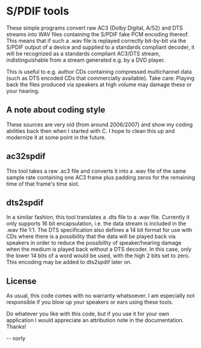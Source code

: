 S/PDIF tools
===========

These simple programs convert raw AC3 (Dolby Digital, A/52) and DTS streams
into WAV files containing the S/PDIF fake PCM encoding thereof. This means
that if such a .wav file is replayed correctly bit-by-bit via the S/PDIF
output of a device and supplied to a standards compliant decoder, it
will be recognized as a standards compliant AC3/DTS stream,
indistinguishable from a stream generated e.g. by a DVD player.

This is useful to e.g. author CDs containing compressed multichannel
data (such as DTS encoded CDs that commercially available).
Take care: Playing back the files produced via speakers at high volume
may damage these or your hearing.


A note about coding style
-------------------------

These sources are very old (from around 2006/2007) and show my coding
abilities back then when I started with C. I hope to clean this up
and modernize it at some point in the future.


ac32spdif
---------

This tool takes a raw .ac3 file and converts it into a .wav file of the
same sample rate containing one AC3 frame plus padding zeros for the
remaining time of that frame's time slot.


dts2spdif
---------

In a similar fashion, this tool translates a .dts file to a .wav file.
Currently it only supports 16 bit encapsulation, i.e. the data stream
is included in the .wav file 1:1.
The DTS specification also defines a 14 bit format for use with CDs
where there is a possibility that the data will be played back via
speakers in order to reduce the possibility of speaker/hearing damage
when the medium is played back without a DTS decoder. In this case,
only the lower 14 bits of a word would be used, with the high 2 bits
set to zero. This encoding may be added to dts2spdif later on.


License
-------

As usual, this code comes with no warranty whatsoever. I am especially
not responsible if you blow up your speakers or ears using these tools.

Do whatever you like with this code, but if you use it for your own
application I would appreciate an attribution note in the documentation.
Thanks!

 -- norly
